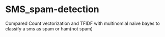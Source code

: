 # SMS_spam-detection
Compared Count vectorization and TFIDF with multinomial naive bayes to classify a sms as spam or ham(not spam)
